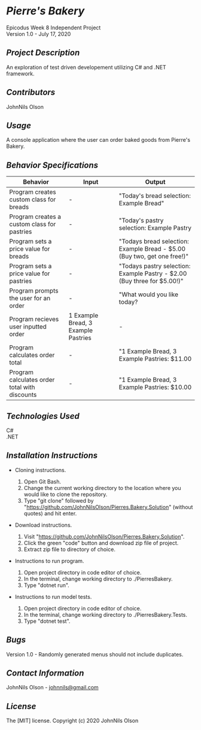 # _Pierre's Bakery_
Epicodus Week 8 Independent Project  
Version 1.0 - July 17, 2020 

## _Project Description_
An exploration of test driven developement utilizing C# and .NET framework.

## _Contributors_
JohnNils Olson

## _Usage_
A console application where the user can order baked goods from Pierre's Bakery.

## _Behavior Specifications_
| Behavior | Input | Output |
| ---- | ---- | ---- |
| Program creates custom class for breads | - | "Today's bread selection: Example Bread" |
| Program creates a custom class for pastries | - | "Today's pastry selection: Example Pastry |
| Program sets a price value for breads | - | "Todays bread selection: Example Bread - $5.00 (Buy two, get one free!)" |
| Program sets a price value for pastries | - | "Todays pastry selection: Example Pastry - $2.00 (Buy three for $5.00!)" |
| Program prompts the user for an order | - | "What would you like today? |
| Program recieves user inputted order | 1 Example Bread, 3 Example Pastries | - |
| Program calculates order total | - | "1 Example Bread, 3 Example Pastries: $11.00 |
| Program calculates order total with discounts | - | "1 Example Bread, 3 Example Pastries: $10.00 |

## _Technologies Used_
C#  
.NET

## _Installation Instructions_
* Cloning instructions.
  1. Open Git Bash.
  2. Change the current working directory to the location where you would like to clone the repository.
  3. Type "git clone" followed by "https://github.com/JohnNilsOlson/Pierres.Bakery.Solution" (without quotes) and hit enter.

* Download instructions.
  1. Visit "https://github.com/JohnNilsOlson/Pierres.Bakery.Solution".
  2. Click the green "code" button and download zip file of project.
  3. Extract zip file to directory of choice.

* Instructions to run program.
  1. Open project directory in code editor of choice.
  2. In the terminal, change working directory to ./PierresBakery.
  3. Type "dotnet run".

* Instructions to run model tests.
  1. Open project directory in code editor of choice.
  2. In the terminal, change working directory to ./PierresBakery.Tests.
  3. Type "dotnet test".

## _Bugs_
Version 1.0 - Randomly generated menus should not include duplicates.

## _Contact Information_
JohnNils Olson - johnnils@gmail.com

## _License_
The [MIT] license.
Copyright (c) 2020 JohnNils Olson